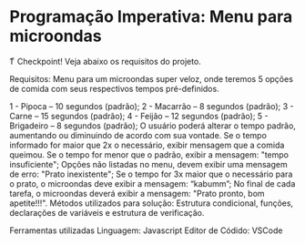 <h1>Programação Imperativa: Menu para microondas</h1>
1 ͦ Checkpoint! Veja abaixo os requisitos do projeto.

Requisitos:
Menu para um microondas super veloz, onde teremos 5 opções de comida com seus respectivos tempos pré-definidos.

  1 - Pipoca – 10 segundos (padrão);
  2 - Macarrão – 8 segundos (padrão);
  3 - Carne – 15 segundos (padrão);
  4 - Feijão – 12 segundos (padrão);
  5 - Brigadeiro – 8 segundos (padrão); 
O usuário poderá alterar o tempo padrão, aumentando ou diminuindo de acordo com sua vontade. Se o tempo informado for maior que 2x o necessário, exibir mensagem que a comida queimou.
Se o tempo for menor que o padrão, exibir a mensagem: "tempo insuficiente";
Opções não listadas no menu, devem exibir uma mensagem de erro: "Prato inexistente";
Se o tempo for 3x maior que o necessário para o prato, o microondas deve exibir a mensagem: “kabumm”;
No final de cada tarefa, o microondas deverá exibir a mensagem: "Prato pronto, bom apetite!!!".
Métodos utilizados para solução:
Estrutura condicional, funções, declarações de variáveis e estrutura de verificação.

Ferramentas utilizadas
Linguagem: Javascript
Editor de Códido: VSCode
